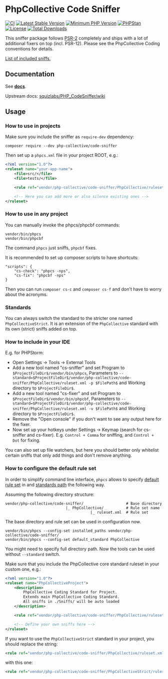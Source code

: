 # PhpCollective Code Sniffer
[![CI](https://github.com/php-collective/code-sniffer/workflows/CI/badge.svg)](https://github.com/php-collective/code-sniffer/actions?query=workflow%3ACI+branch%3Amaster)
[![Latest Stable Version](https://poser.pugx.org/php-collective/code-sniffer/v/stable.svg)](https://packagist.org/packages/php-collective/code-sniffer)
[![Minimum PHP Version](http://img.shields.io/badge/php-%3E%3D%208.1-8892BF.svg)](https://php.net/)
[![PHPStan](https://img.shields.io/badge/PHPStan-level%208-brightgreen.svg?style=flat)](https://phpstan.org/)
[![License](https://poser.pugx.org/php-collective/code-sniffer/license.svg)](https://packagist.org/packages/php-collective/code-sniffer)
[![Total Downloads](https://poser.pugx.org/php-collective/code-sniffer/d/total.svg)](https://packagist.org/packages/php-collective/code-sniffer)

This sniffer package follows [PSR-2](http://www.php-fig.org/psr/psr-2/) completely and ships with a lot of additional fixers on top (incl. PSR-12).
Please see the PhpCollective Coding conventions for details.

[List of included sniffs.](docs/sniffs.md)

## Documentation
See **[docs](docs/README.md)**.

Upstream docs: [squizlabs/PHP_CodeSniffer/wiki](https://github.com/squizlabs/PHP_CodeSniffer/wiki)

## Usage

### How to use in projects
Make sure you include the sniffer as `require-dev` dependency:
```
composer require --dev php-collective/code-sniffer
```

Then set up a `phpcs.xml` file in your project ROOT, e.g.:
```xml
<?xml version="1.0"?>
<ruleset name="your-app-name">
    <file>src/</file>
    <file>tests/</file>

    <rule ref="vendor/php-collective/code-sniffer/PhpCollective/ruleset.xml"/>

    <!-- Here you can add more or also silence existing ones -->
</ruleset>
```

### How to use in any project
You can manually invoke the phpcs/phpcbf commands:
```
vendor/bin/phpcs
vendor/bin/phpcbf
```
The command `phpcs` just sniffs, `phpcbf` fixes.

It is recommended to set up composer scripts to have shortcuts:
```
"scripts": {
    "cs-check": "phpcs -nps",
    "cs-fix": "phpcbf -nps"
}
```
Then you can run `composer cs-c` and `composer cs-f` and don't have to worry about the acronyms.

### Standards
You can always switch the standard to the stricter one named `PhpCollectiveStrict`.
It is an extension of the `PhpCollective` standard with its own (strict) sniffs added on top.

### How to include in your IDE
E.g. for PHPStorm:
* Open Settings -> Tools -> External Tools
* Add a new tool named "cs-sniffer" and set Program to `$ProjectFileDir$/vendor/bin/phpcs`, Parameters to `--standard=$ProjectFileDir$/vendor/php-collective/code-sniffer/PhpCollective/ruleset.xml -p $FilePath$` and Working directory to `$ProjectFileDir$`.
* Add a new tool named "cs-fixer" and set Program to `$ProjectFileDir$/vendor/bin/phpcbf`, Parameters to `--standard=$ProjectFileDir$/vendor/php-collective/code-sniffer/PhpCollective/ruleset.xml -v $FilePath$` and Working directory to `$ProjectFileDir$`.
* Remove the "Open console" if you don't want to see any output here for the fixer.
* Now set up your hotkeys under Settings -> Keymap (search for cs-sniffer and cs-fixer). E.g. `Control + Comma` for sniffing, and `Control + Dot` for fixing.

You can also set up file watchers, but here you should better only whitelist certain sniffs that only add things and don't remove anything.

### How to configure the default rule set

In order to simplify command line interface, `phpcs` allows to specify [default rule set](https://github.com/squizlabs/PHP_CodeSniffer/wiki/Configuration-Options#setting-the-default-coding-standard) in and [standards path](https://github.com/squizlabs/PHP_CodeSniffer/wiki/Configuration-Options#setting-the-installed-standard-paths) the following way.

Assuming the following directory structure:

```
vendor/php-collective/code-sniffer/                   # Base directory
                           |_ PhpCollective/          # Rule set name
                                      |_ ruleset.xml  # Rule set
```

The base directory and rule set can be used in configuration now.

```
vendor/bin/phpcs --config-set installed_paths vendor/php-collective/code-sniffer/
vendor/bin/phpcs --config-set default_standard PhpCollective
```

You might need to specify full directory path. Now the tools can be used without `--standard` switch.

Make sure that you include the PhpCollective core standard ruleset in your custom one, e.g.:
```xml
<?xml version="1.0"?>
<ruleset name="PhpCollectiveProject">
    <description>
        PhpCollective Coding Standard for Project.
        Extends main PhpCollective Coding Standard.
        All sniffs in ./Sniffs/ will be auto loaded
    </description>

    <rule ref="vendor/php-collective/code-sniffer/PhpCollective/ruleset.xml"/>

    <!-- Define your own sniffs here -->
</ruleset>
```
If you want to use the `PhpCollectiveStrict` standard in your project, you should replace the string:
```xml
<rule ref="vendor/php-collective/code-sniffer/PhpCollective/ruleset.xml"/>
```
with this one:
```xml
<rule ref="vendor/php-collective/code-sniffer/PhpCollectiveStrict/ruleset.xml"/>
```
